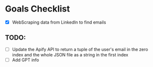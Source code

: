 # Goals Checklist

- [x] WebScraping data from LinkedIn to find emails

## TODO:

- [ ] Update the Apify API to return a tuple of the user's email in the zero index and the whole JSON file as a string in the first index
- [ ] Add GPT info